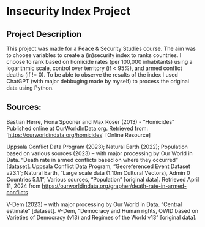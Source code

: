 # Insecurity Index Project
## Project Description

This project was made for a Peace & Security Studies course. The aim was to choose variables to create a (in)security index to ranks countries. I choose to rank based on homicide rates (per 100,000 inhabitants) using a logarithmic scale, control over territory (if < 95%), and armed conflict deaths (if != 0). To be able to observe the results of the index I used ChatGPT (with major debbuging made by myself) to process the original data using Python.

## Sources:

Bastian Herre, Fiona Spooner and Max Roser (2013) - “Homicides” Published online at OurWorldInData.org. Retrieved from: 'https://ourworldindata.org/homicides' [Online Resource]

Uppsala Conflict Data Program (2023); Natural Earth (2022); Population based on various sources (2023) – with major processing by Our World in Data. “Death rate in armed conflicts based on where they occurred” [dataset]. Uppsala Conflict Data Program, “Georeferenced Event Dataset v23.1”; Natural Earth, “Large scale data (1:10m Cultural Vectors), Admin 0 Countries 5.1.1”; Various sources, “Population” [original data]. Retrieved April 11, 2024 from https://ourworldindata.org/grapher/death-rate-in-armed-conflicts

V-Dem (2023) – with major processing by Our World in Data. “Central estimate” [dataset]. V-Dem, “Democracy and Human rights, OWID based on Varieties of Democracy (v13) and Regimes of the World v13” [original data].
